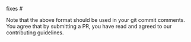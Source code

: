 fixes #<issue number> <issue synopsis>

<Comments describing your change. Not all changes need this.>

Note that the above format should be used in your git commit comments.
You agree that by submitting a PR, you have read and agreed to our
contributing guidelines.

